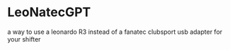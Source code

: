 # LeoNatecGPT
a way to use a leonardo R3 instead of a fanatec clubsport usb adapter for your shifter
